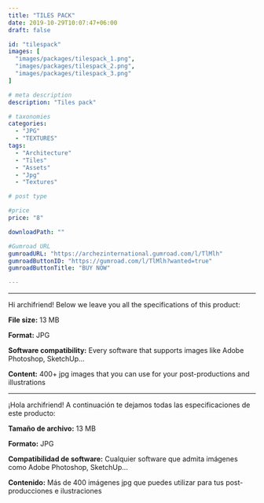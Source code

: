 ```yaml
---
title: "TILES PACK"
date: 2019-10-29T10:07:47+06:00
draft: false

id: "tilespack"
images: [
  "images/packages/tilespack_1.png",
  "images/packages/tilespack_2.png",
  "images/packages/tilespack_3.png"
]

# meta description
description: "Tiles pack"

# taxonomies
categories:
  - "JPG"
  - "TEXTURES"
tags:
  - "Architecture"
  - "Tiles"
  - "Assets"
  - "Jpg"
  - "Textures"

# post type

#price
price: "8"

downloadPath: ""

#Gumroad URL
gumroadURL: "https://archezinternational.gumroad.com/l/TlMlh"
gumroadButtonID: "https://gumroad.com/l/TlMlh?wanted=true"
gumroadButtonTitle: "BUY NOW"

---
```


___

Hi archifriend! Below we leave you all the specifications of this product:

**File size:** 13 MB

**Format:** JPG

**Software compatibility:** Every software that supports images like Adobe Photoshop, SketchUp...

**Content:** 400+ jpg images that you can use for your post-productions and illustrations

_____

¡Hola archifriend! A continuación te dejamos todas las especificaciones de este producto:

**Tamaño de archivo:** 13 MB

**Formato:** JPG

**Compatibilidad de software:** Cualquier software que admita imágenes como Adobe Photoshop, SketchUp...

**Contenido:** Más de 400 imágenes jpg que puedes utilizar para tus post-producciones e ilustraciones